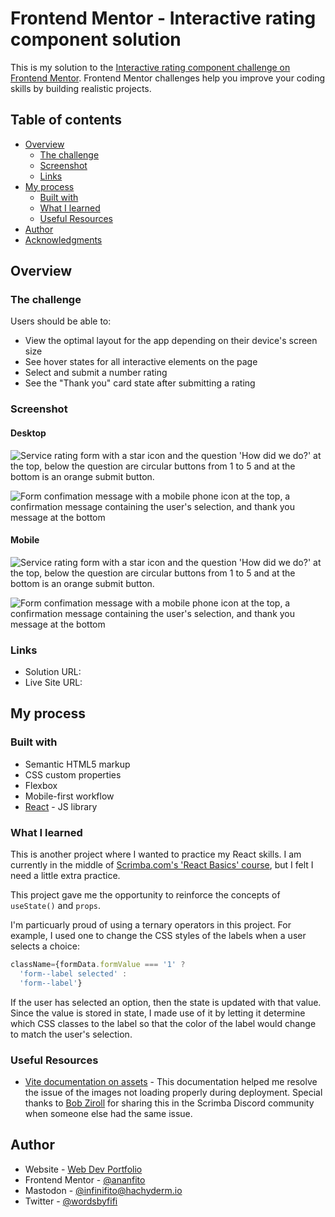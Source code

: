 # Frontend Mentor - Interactive rating component solution

This is my solution to the [Interactive rating component challenge on Frontend Mentor](https://www.frontendmentor.io/challenges/interactive-rating-component-koxpeBUmI). Frontend Mentor challenges help you improve your coding skills by building realistic projects. 

## Table of contents

- [Overview](#overview)
  - [The challenge](#the-challenge)
  - [Screenshot](#screenshot)
  - [Links](#links)
- [My process](#my-process)
  - [Built with](#built-with)
  - [What I learned](#what-i-learned)
  - [Useful Resources](#useful-resources)
- [Author](#author)
- [Acknowledgments](#acknowledgments)

## Overview

### The challenge

Users should be able to:

- View the optimal layout for the app depending on their device's screen size
- See hover states for all interactive elements on the page
- Select and submit a number rating
- See the "Thank you" card state after submitting a rating

### Screenshot

#### Desktop

![Service rating form with a star icon and the question 'How did we do?' at the top, below the question are circular buttons from 1 to 5 and at the bottom is an orange submit button.](screenshot_service-rating_desktop-main.png)

![Form confimation message with a mobile phone icon at the top, a confirmation message containing the user's selection, and thank you message at the bottom](screenshot_service-rating_desktop-thank-you.png)

#### Mobile

![Service rating form with a star icon and the question 'How did we do?' at the top, below the question are circular buttons from 1 to 5 and at the bottom is an orange submit button.](screenshot_service-rating_mobile-main.png)

![Form confimation message with a mobile phone icon at the top, a confirmation message containing the user's selection, and thank you message at the bottom](screenshot_service-rating_mobile-thank-you.png)

### Links

- Solution URL: 
- Live Site URL: 

## My process

### Built with

- Semantic HTML5 markup
- CSS custom properties
- Flexbox
- Mobile-first workflow
- [React](https://reactjs.org/) - JS library

### What I learned

This is another project where I wanted to practice my React skills. I am currently in the middle of [Scrimba.com's 'React Basics' course](https://scrimba.com/learn/frontend), but I felt I need a little extra practice. 

This project gave me the opportunity to reinforce the concepts of `useState()` and `props`.

I'm particuarly proud of using a ternary operators in this project. For example, I used one to change the CSS styles of the labels when a user selects a choice: 
```javascript
className={formData.formValue === '1' ? 
  'form--label selected' : 
  'form--label'}
```
If the user has selected an option, then the state is updated with that value. Since the value is stored in state, I made use of it by letting it determine which CSS classes to the label so that the color of the label would change to match the user's selection.

### Useful Resources 

- [Vite documentation on assets](https://vitejs.dev/guide/assets.html) - This documentation helped me resolve the issue of the images not loading properly during deployment. Special thanks to [Bob Ziroll](https://github.com/bobziroll) for sharing this in the Scrimba Discord community when someone else had the same issue.

## Author

- Website - [Web Dev Portfolio](https://ananfito.github.io)
- Frontend Mentor - [@ananfito](https://www.frontendmentor.io/profile/ananfito)
- Mastodon - [@infinifito@hachyderm.io](https://hachyderm.io/@infinifito)
- Twitter - [@wordsbyfifi](https://www.twitter.com/wordsbyfifi)

